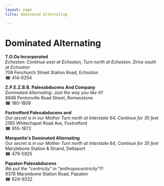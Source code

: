 ```yaml
---
layout: page 
title: Dominated Alternating

---
```



# Dominated Alternating


 **T.O.Oa Incorporated**  
_Echoston: Continue east at Echoston, Turn north at Echoston, Drive south at Echoston_  
708 Fenchurch Street Station Road, Echoston  
☎ 414-0254

**Z.P.E.Z.B.B. Paleoabducens And Company**  
_Dominated Alternating: Just the way you like it!!_  
8848 Pentonville Road Street, Romeostone  
☎ 180-1808

**Foxtrotford Paleoabducens and**  
_Our secret is in our Mother 
Turn north at Interstate 64, Continue for 35 feet_  
2165 Whitechapel Road Ave, Foxtrotford  
☎ 955-1872

**Marquetta's Dominated Alternating**  
_Our secret is in our Mother 
Turn north at Interstate 64, Continue for 35 feet_  
Marylebone Station & Strand, Deltaport  
☎ 479-5925

**Papaton Paleoabducens**  
_We put the "centricity" in "anthropocentricity"!!!_  
9378 Marylebone Station Road, Papaton  
☎ 624-9222

